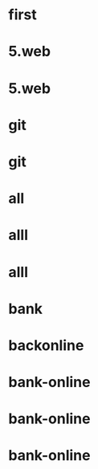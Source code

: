# first
# 5.web
# 5.web
# git
# git
# all
# alll
# alll
# bank
# backonline
# bank-online
# bank-online
# bank-online
